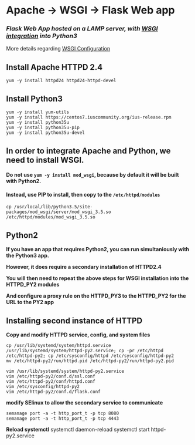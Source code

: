 # Apache -> WSGI -> Flask Web app
### *Flask Web App hosted on a LAMP server, with [WSGI integration](https://pypi.org/project/mod_wsgi/) into Python3*

More details regarding [WSGI Configuration](https://modwsgi.readthedocs.io/en/develop/configuration.html)
## Install Apache HTTPD 2.4 
```
yum -y install httpd24 httpd24-httpd-devel
```
## Install Python3
```
yum -y install yum-utils
yum -y install https://centos7.iuscommunity.org/ius-release.rpm
yum -y install python35u
yum -y install python35u-pip
yum -y install python35u-devel
```
## In order to integrate Apache and Python, we need to install WSGI.
#### Do not use ```yum -y install mod_wsgi```, because by default it will be built with Python2.
#### Instead, use PIP to install, then copy to the ```/etc/httpd/modules```
```
cp /usr/local/lib/python3.5/site-packages/mod_wsgi/server/mod_wsgi_3.5.so /etc/httpd/modules/mod_wsgi_3.5.so
```

## Python2
**If you have an app that requires Python2, you can run simultaniously with the Python3 app.**

**However, it does require a secondary installation of HTTPD2.4**

**You will then need to repeat the above steps for WSGI installation into the HTTPD_PY2 modules**

**And configure a proxy rule on the HTTPD_PY3 to the HTTPD_PY2 for the URL to the PY2 app**


## Installing second instance of HTTPD
**Copy and modify HTTPD service, config, and system files**
```
cp /usr/lib/systemd/system/httpd.service /usr/lib/systemd/system/httpd-py2.service; cp -pr /etc/httpd /etc/httpd-py2; cp /etc/sysconfig/httpd /etc/sysconfig/httpd-py2
mv /etc/httpd-py2/run/httpd.pid /etc/httpd-py2/run/httpd-py2.pid

vim /usr/lib/systemd/system/httpd-py2.service 
vim /etc/httpd-py2/conf.d/ssl.conf 
vim /etc/httpd-py2/conf/httpd.conf 
vim /etc/sysconfig/httpd-py2 
vim /etc/httpd-py2/conf.d/flask.conf 
```
**modify SElinux to allow the secondary service to communicate**
```
semanage port -a -t http_port_t -p tcp 8080
semanage port -a -t http_port_t -p tcp 4443
```
**Reload systemctl**
systemctl daemon-reload 
systemctl start httpd-py2.service 

